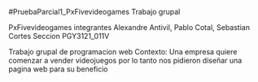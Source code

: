 #PruebaParcial1_PxFivevideogames
Trabajo grupal

PxFivevideogames
integrantes Alexandre Antivil, Pablo Cotal, Sebastian Cortes Seccion PGY3121_011V

Trabajo grupal de programacion web 
Contexto: Una empresa quiere comenzar a vender videojuegos por lo tanto nos pidieron diseñar una pagina web para su beneficio

